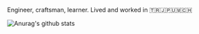 Engineer, craftsman, learner.
Lived and worked in 🇹🇷🇯🇵🇺🇲🇨🇭

![Anurag's github stats](https://github-readme-stats.vercel.app/api?username=sinanh)

<!--
**sinanh/sinanh** is a ✨ _special_ ✨ repository because its `README.md` (this file) appears on your GitHub profile.

Here are some ideas to get you started:

- 🔭 I’m currently working on ...
- 🌱 I’m currently learning ...
- 👯 I’m looking to collaborate on ...
- 🤔 I’m looking for help with ...
- 💬 Ask me about ...
- 📫 How to reach me: ...
- 😄 Pronouns: ...
- ⚡ Fun fact: ...
-->
